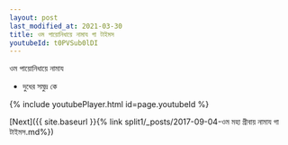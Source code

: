 ```yaml
---
layout: post
last_modified_at: 2021-03-30
title: ওম পায়োনিধায়ে নামায গা টাইমস
youtubeId: t0PVSub0lDI
---
```

 
 
 ওম পায়োনিধায়ে নামায  
 
 -  দুধের সমুদ্র কে 
 
  
 
  
 
 
 
 
 
 


{% include youtubePlayer.html id=page.youtubeId %}
 
[Next]({{ site.baseurl }}{% link  split1/_posts/2017-09-04-ওম মহা গ্রীবায় নামায গা টাইমস.md%})
 

